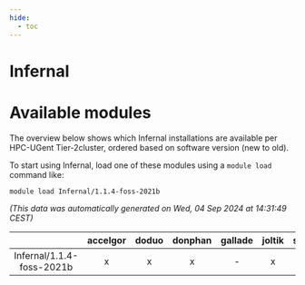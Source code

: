 ```yaml
---
hide:
  - toc
---
```


Infernal
========

# Available modules


The overview below shows which Infernal installations are available per HPC-UGent Tier-2cluster, ordered based on software version (new to old).

To start using Infernal, load one of these modules using a `module load` command like:

```shell
module load Infernal/1.1.4-foss-2021b
```

*(This data was automatically generated on Wed, 04 Sep 2024 at 14:31:49 CEST)*  

| |accelgor|doduo|donphan|gallade|joltik|shinx|skitty|
| :---: | :---: | :---: | :---: | :---: | :---: | :---: | :---: |
|Infernal/1.1.4-foss-2021b|x|x|x|-|x|-|x|
